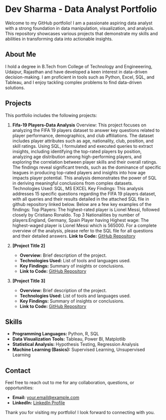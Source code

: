 # Dev Sharma - Data Analyst Portfolio

Welcome to my GitHub portfolio! I am a passionate aspiring data analyst with a strong foundation in data manipulation, visualization, and analysis. This repository showcases various projects that demonstrate my skills and abilities in transforming data into actionable insights.

## About Me

I hold a degree in B.Tech from College of Technology and Engineeering, Udaipur, Rajasthan and have developed a keen interest in data-driven decision-making. I am proficient in tools such as Python, Excel, SQL, and Tableau, and I enjoy tackling complex problems to find data-driven solutions.

## Projects

This portfolio includes the following projects:

1. **Fifa-19 Players-Data Analysis**
   Overview: This project focuses on analyzing the FIFA 19 players dataset to answer key questions related to player performance, demographics, and club affiliations. The dataset 
                   includes player attributes such as age, nationality, club, position, and skill ratings. Using SQL, I formulated and executed queries to extract insights, including 
                   identifying the top-rated players by position, analyzing age distribution among high-performing players, and exploring the correlation between player skills and their 
                   overall ratings. The findings reveal significant trends, such as the dominance of specific leagues in producing top-rated players and insights into how age impacts 
                   player potential. This analysis demonstrates the power of SQL in deriving meaningful conclusions from complex datasets.
  Technologies Used: SQL, MS EXCEL
  Key Findings: This analysis addresses 15 specific questions regarding the FIFA 19 players dataset, with all queries and their results detailed in the attached SQL file in github 
                repository linked below. Below are a few key examples of the findings:
Top Players: The highest-rated player is Lionel Messi, followed closely by Cristiano Ronaldo.
Top 3 Nationalities by number of players:England, Germany, Spain 
Player having Highest wage:  The highest-waged player is Lionel Messi which is 565000.
For a complete overview of the analysis, please refer to the SQL file for all questions and their detailed answers.
**Link to Code:** [GitHub Repository](link-to-your-project)

2. **[Project Title 2]**
   - **Overview:** Brief description of the project.
   - **Technologies Used:** List of tools and languages used.
   - **Key Findings:** Summary of insights or conclusions.
   - **Link to Code:** [GitHub Repository](link-to-your-project)

3. **[Project Title 3]**
   - **Overview:** Brief description of the project.
   - **Technologies Used:** List of tools and languages used.
   - **Key Findings:** Summary of insights or conclusions.
   - **Link to Code:** [GitHub Repository](link-to-your-project)

## Skills

- **Programming Languages:** Python, R, SQL
- **Data Visualization Tools:** Tableau, Power BI, Matplotlib
- **Statistical Analysis:** Hypothesis Testing, Regression Analysis
- **Machine Learning (Basics):** Supervised Learning, Unsupervised Learning

## Contact

Feel free to reach out to me for any collaboration, questions, or opportunities:

- **Email:** [your.email@example.com](mailto:your.email@example.com)
- **LinkedIn:** [LinkedIn Profile](link-to-your-linkedin)

Thank you for visiting my portfolio! I look forward to connecting with you.
